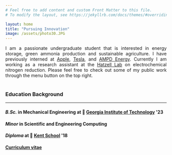 ```yaml
---
# Feel free to add content and custom Front Matter to this file.
# To modify the layout, see https://jekyllrb.com/docs/themes/#overriding-theme-defaults

layout: home
title: "Pursuing Innovation"
image: /assets/photo30.JPG
---
```


<div align="justify">
I am a passionate undergraduate student that is interested in energy storage, green ammonia production and sustainable agriculture.
I have previously interned at <a href="https://www.apple.com/apple-watch-ultra/">Apple</a>, <a href="https://www.youtube.com/watch?v=TI_377odrFY">Tesla</a>,
and <a href="https://www.ampd.energy">AMPD Energy</a>. Currently I am working as a research assistant at the <a href="https://www.hatzelllab.gatech.edu">Hatzell Lab</a>
on electrochemical nitrogen reduction.
Please feel free to check out some of my public work through the menu button on the top right.
</div>

<br />

### Education Background
---
<h4 id="-b-sc-in-mechanical-engineering-at-georgia-institute-of-technology-https-www-me-gatech-edu-22-br-"><em>B.Sc.</em> in Mechanical Engineering at 🐝 <a href="https://www.me.gatech.edu/">Georgia Institute of Technology</a> &#39;23 <br /></h4>
<h4 id="idk"><em>Minor</em> in Scientific and Engineering Computing</h4>

<h4 id="-diploma-at-kent-school-https-www-kent-school-edu-18"> <em>Diploma</em> at 🦁 <a href="https://www.kent-school.edu/">Kent School</a> &#39;18</h4>

<h4 id="idk"><a href="https://github.com/masteranson/masteranson.github.io/raw/master/CFD_Lab1.pdf">Curriculum vitae</a></h4>
